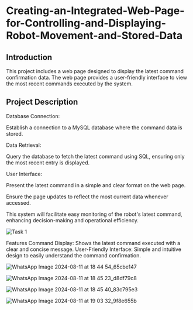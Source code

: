# Creating-an-Integrated-Web-Page-for-Controlling-and-Displaying-Robot-Movement-and-Stored-Data

## Introduction

This project includes a web page designed to display the latest command confirmation data. The web page provides a user-friendly interface to view the most recent commands executed by the system.



## Project Description

Database Connection:

Establish a connection to a MySQL database where the command data is stored.

Data Retrieval:

Query the database to fetch the latest command using SQL, ensuring only the most recent entry is displayed.

User Interface:

Present the latest command in a simple and clear format on the web page.

Ensure the page updates to reflect the most current data whenever accessed.

This system will facilitate easy monitoring of the robot's latest command, enhancing decision-making and operational efficiency.

![Task 1](https://github.com/user-attachments/assets/3516af99-2646-464f-b17b-f6d2c27946a9)

Features
Command Display: Shows the latest command executed with a clear and concise message. User-Friendly Interface: Simple and intuitive design to easily understand the command confirmation.

![WhatsApp Image 2024-08-11 at 18 44 54_65cbe147](https://github.com/user-attachments/assets/3e359c2f-04a8-47d1-8531-5a818fbde058)


![WhatsApp Image 2024-08-11 at 18 45 23_d8df79c8](https://github.com/user-attachments/assets/d959b02a-84d7-479b-8651-e9981a465612)


![WhatsApp Image 2024-08-11 at 18 45 40_83c795e3](https://github.com/user-attachments/assets/68d663d9-b8ac-4e8c-87f5-4f7b4ac21be5)

![WhatsApp Image 2024-08-11 at 19 03 32_9f8e655b](https://github.com/user-attachments/assets/96719f5c-9b6e-46f2-9ce7-965e3ad00c3a)


